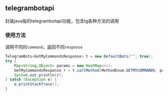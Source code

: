 ## telegrambotapi

封装java版的telegrambotapi功能，包含tg各种方法的调用

### 使用方法

调用不同的`command`，返回不同`response`

```java
TelegramBots<GetMyCommandsResponse> t = new DefaultBots("", true);
try {
	Map<String,Object> params = new HashMap<>();
    GetMyCommandsResponse r = t.callMethod(MethodEnum.GETMYCOMMANDS, params);
    System.out.println(r);
} catch (Exception e) {
	e.printStackTrace();
}
```

